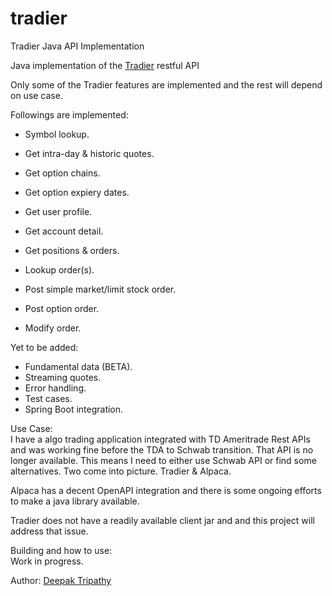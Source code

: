 # tradier
Tradier Java API Implementation

Java implementation of the <a href="https://developer.tradier.com">Tradier</a> restful API

Only some of the Tradier features are implemented and the rest will depend on use case.

Followings are implemented:
- Symbol lookup.
- Get intra-day & historic quotes.
- Get option chains.
- Get option expiery dates.

- Get user profile.
- Get account detail.
- Get positions & orders.
- Lookup order(s).
- Post simple market/limit stock order.
- Post option order.
- Modify order.

Yet to be added:
- Fundamental data (BETA).
- Streaming quotes.
- Error handling.
- Test cases.
- Spring Boot integration.

  
Use Case:  
I have a algo trading application integrated with TD Ameritrade Rest APIs and was working fine before the TDA to Schwab transition. That API is no longer available. This means I need to either use Schwab API or find some alternatives. Two come into picture. Tradier & Alpaca. 

Alpaca has a decent OpenAPI integration and there is some ongoing efforts to make a java library available. 

Tradier does not have a readily available client jar and and this project will address that issue. 


Building and how to use:  
Work in progress.

Author: <a href="https://github.com/deepaktripathy">Deepak Tripathy</a>
